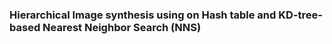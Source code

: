 ### Hierarchical Image synthesis using on Hash table and KD-tree-based Nearest Neighbor Search (NNS)
